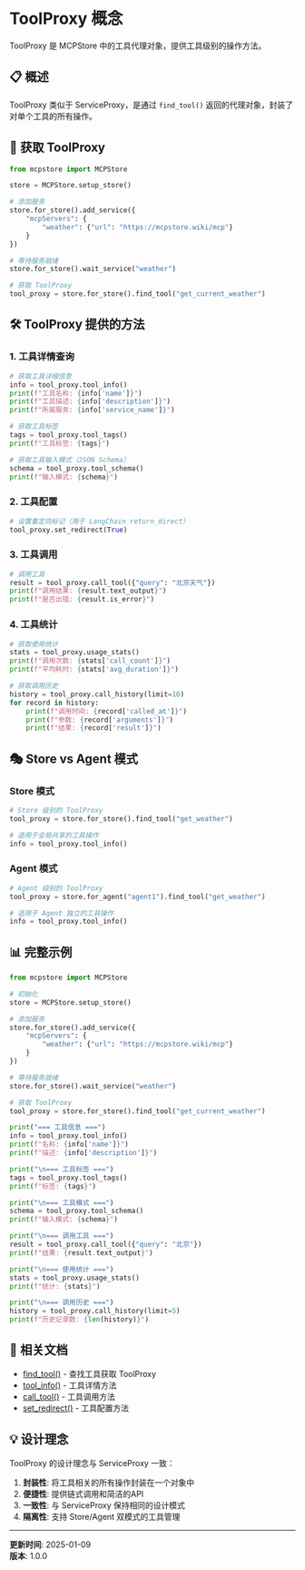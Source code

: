 # ToolProxy 概念

ToolProxy 是 MCPStore 中的工具代理对象，提供工具级别的操作方法。

## 📋 概述

ToolProxy 类似于 ServiceProxy，是通过 `find_tool()` 返回的代理对象，封装了对单个工具的所有操作。

## 🎯 获取 ToolProxy

```python
from mcpstore import MCPStore

store = MCPStore.setup_store()

# 添加服务
store.for_store().add_service({
    "mcpServers": {
        "weather": {"url": "https://mcpstore.wiki/mcp"}
    }
})

# 等待服务就绪
store.for_store().wait_service("weather")

# 获取 ToolProxy
tool_proxy = store.for_store().find_tool("get_current_weather")
```

## 🛠️ ToolProxy 提供的方法

### 1. 工具详情查询

```python
# 获取工具详细信息
info = tool_proxy.tool_info()
print(f"工具名称: {info['name']}")
print(f"工具描述: {info['description']}")
print(f"所属服务: {info['service_name']}")

# 获取工具标签
tags = tool_proxy.tool_tags()
print(f"工具标签: {tags}")

# 获取工具输入模式（JSON Schema）
schema = tool_proxy.tool_schema()
print(f"输入模式: {schema}")
```

### 2. 工具配置

```python
# 设置重定向标记（用于 LangChain return_direct）
tool_proxy.set_redirect(True)
```

### 3. 工具调用

```python
# 调用工具
result = tool_proxy.call_tool({"query": "北京天气"})
print(f"调用结果: {result.text_output}")
print(f"是否出错: {result.is_error}")
```

### 4. 工具统计

```python
# 获取使用统计
stats = tool_proxy.usage_stats()
print(f"调用次数: {stats['call_count']}")
print(f"平均耗时: {stats['avg_duration']}")

# 获取调用历史
history = tool_proxy.call_history(limit=10)
for record in history:
    print(f"调用时间: {record['called_at']}")
    print(f"参数: {record['arguments']}")
    print(f"结果: {record['result']}")
```

## 🎭 Store vs Agent 模式

### Store 模式
```python
# Store 级别的 ToolProxy
tool_proxy = store.for_store().find_tool("get_weather")

# 适用于全局共享的工具操作
info = tool_proxy.tool_info()
```

### Agent 模式
```python
# Agent 级别的 ToolProxy
tool_proxy = store.for_agent("agent1").find_tool("get_weather")

# 适用于 Agent 独立的工具操作
info = tool_proxy.tool_info()
```

## 📊 完整示例

```python
from mcpstore import MCPStore

# 初始化
store = MCPStore.setup_store()

# 添加服务
store.for_store().add_service({
    "mcpServers": {
        "weather": {"url": "https://mcpstore.wiki/mcp"}
    }
})

# 等待服务就绪
store.for_store().wait_service("weather")

# 获取 ToolProxy
tool_proxy = store.for_store().find_tool("get_current_weather")

print("=== 工具信息 ===")
info = tool_proxy.tool_info()
print(f"名称: {info['name']}")
print(f"描述: {info['description']}")

print("\n=== 工具标签 ===")
tags = tool_proxy.tool_tags()
print(f"标签: {tags}")

print("\n=== 工具模式 ===")
schema = tool_proxy.tool_schema()
print(f"输入模式: {schema}")

print("\n=== 调用工具 ===")
result = tool_proxy.call_tool({"query": "北京"})
print(f"结果: {result.text_output}")

print("\n=== 使用统计 ===")
stats = tool_proxy.usage_stats()
print(f"统计: {stats}")

print("\n=== 调用历史 ===")
history = tool_proxy.call_history(limit=5)
print(f"历史记录数: {len(history)}")
```

## 🔗 相关文档

- [find_tool()](find-tool.md) - 查找工具获取 ToolProxy
- [tool_info()](../details/tool-info.md) - 工具详情方法
- [call_tool()](../usage/call-tool.md) - 工具调用方法
- [set_redirect()](../config/set-redirect.md) - 工具配置方法

## 💡 设计理念

ToolProxy 的设计理念与 ServiceProxy 一致：

1. **封装性**: 将工具相关的所有操作封装在一个对象中
2. **便捷性**: 提供链式调用和简洁的API
3. **一致性**: 与 ServiceProxy 保持相同的设计模式
4. **隔离性**: 支持 Store/Agent 双模式的工具管理

---

**更新时间**: 2025-01-09  
**版本**: 1.0.0

